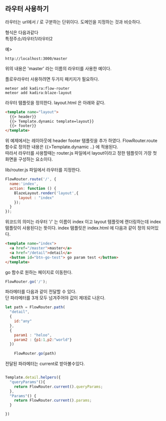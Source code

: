 ## 라우터 사용하기

라우터는 url에서 / 로 구분하는 단위이다. 도메인을 지정하는 것과 비슷하다.

형식은 다음과같다  
특정주소/라우터1/라우터2

예>  

```url
http://localhost:3000/master
```

위의 내용은 'master' 라는 이름의 라우터를 사용한 예이다.


플로우라우터 사용하려면 두가지 패키지가 필요하다.

```shell 
meteor add kadira:flow-router
meteor add kadira:blaze-layout

``` 


라우터 탬플릿을 정의한다. layout.html 은 아래와 같다.
```html
<template name="layout">
  {{> header}}
  {{> Template.dynamic template=layout}}
  {{> footer}}
</template>
```
위 예제에서는 레이아웃에 header footer 탬플릿을 추가 하였다. 
FlowRouter.route 함수로 정의한 내용은 {{>Template.dynamic ..} 에 적용된다.  
따라서 라우터를 사용할때는 router.js 파일에서 layout이라고 정한 템플릿이 가장 첫 화면을 구성하는 요소이다. 

lib/router.js 파일에서 라우터를 지정한다.

```js
FlowRouter.route('/', {
  name:'index',
  action: function () {
    BlazeLayout.render('layout',{
      layout : "index"
    });
  }
});

```

위코드의 의미는 라우터 '/' 는 이름이 index 이고 layout 템플릿에 랜더링하는데 index 탬플릿이 사용된다는 뜻이다.
index 탬플릿은 index.html 에 다음과 같이 정의 되어있다.

```html
<template name="index">
  <a href="/master">master</a>
  <a href="/detail">detail</a>
  <button id="btn-go-test"> go param test </button>
</template>
```

go 함수로 원하는 페이지로 이동한다.  
```js
FlowRouter.go('/');

```

파라메터를 다음과 같이 전달할 수 있다.    
단 파라메터를 3개 모두 넘겨주어야 값이 제데로 나온다.
```js
let path = FlowRouter.path(
  "detail", 
  {
    id:"any"
  }, 
  {
    param1 : "heloo",
    param2 : {p1:1,p2:"world"}
  })
    
    FlowRouter.go(path)
```

전달된 파라메터는 current로 받아볼수있다.
```js

Template.detail.helpers({
  "queryParams"(){
    return FlowRouter.current().queryParams;
  },
  "Params"() {
    return FlowRouter.current().params;
  }

})
```


